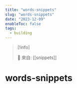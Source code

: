 ```yaml
---
title: "words-snippets"
slug: "words-snippets"
date: "2023-12-09"
enableToc: false
tags:
  - building
---
```


> [!info]
>
> 🌱 來自: [[snippets]]

# words-snippets


